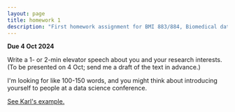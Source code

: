 ```yaml
---
layout: page
title: homework 1
description: "First homework assignment for BMI 883/884, Biomedical data science professional skills, to write an elevator speech about your research."
---
```


**Due 4 Oct 2024**

Write a 1- or 2-min elevator speech about you and your research interests.
(To be presented on 4 Oct; send me a draft of the text in advance.)

I'm looking for like 100-150 words, and you might think about
introducing yourself to people at a data science conference.

[See Karl's example.](elevator_speech_example.html)
